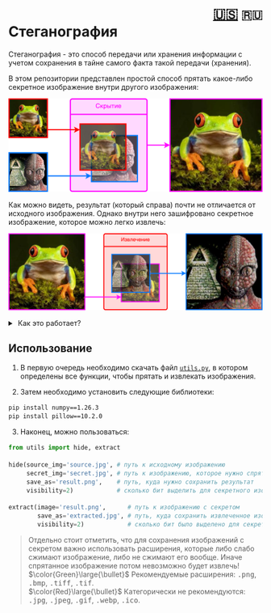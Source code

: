 <h1><div align="right">
<a href="README.md">🇺🇸</a>
<code>🇷🇺</code> 
</div>
Стеганография
</h1>

Стеганография - это способ передачи или хранения информации с учетом сохранения в тайне самого факта такой передачи (хранения).

В этом репозитории представлен простой способ прятать какое-либо секретное изображение внутри другого изображения:

![hiding](assets/RU_hiding.png)

Как можно видеть, результат (который справа) почти не отличается от исходного изображения. Однако внутри него зашифровано секретное изображение, которое можно легко извлечь:

![unhiding](assets/RU_extracting.png)

<details>
<summary>&nbsp;Как это работает?</summary>
<blockquote></blockquote>
<blockquote>
Идея состоит в том, чтобы N старших бит секретного изображения вставить на место N младших бит исходного. Сделать это необходимо для каждого из трех каналов (R, G, B) каждого пикселя. Например, если N = 2:
<blockquote></blockquote>

![how to hide](assets/hiding.png)

Получившийся цвет почти не отличается от цвета исходного изображения, потому что разницу в младших битах сложно определить на глаз. Чтобы затем извлечь секретное изображение обратно, необходимо просто сместить N младших бит на место старших:

![how to exctract](assets/extracting.png)

Очевидно, что секретное изображение стало менее качественным после извлечения, ведь оно осталось без (8 - N) младших бит! Поэтому важно понимать, что чем больше бит выделяется под секретное изображение, тем лучше оно сохранит качество, но при этом будет более заметно в исходном изображении на глаз.
</blockquote>
</details>

## Использование

1. В первую очередь необходимо скачать файл [`utils.py`](utils.py), в котором определены все функции, чтобы прятать и извлекать изображения.

2. Затем необходимо установить следующие библиотеки:
```bash
pip install numpy==1.26.3
pip install pillow==10.2.0
```

3. Наконец, можно пользоваться:
```Python
from utils import hide, extract

hide(source_img='source.jpg', # путь к исходному изображению
     secret_img='secret.jpg', # путь к изображению, которое нужно спрятать
     save_as='result.png',    # путь, куда нужно сохранить результат
     visibility=2)            # сколько бит выделить для секретного изображения

extract(image='result.png',      # путь к изображению с секретом
        save_as='extracted.jpg', # путь, куда сохранить извлеченное изображение
        visibility=2)            # сколько бит было выделено для секретного изображения
```

> Отдельно стоит отметить, что для сохранения изображений с секретом важно использовать расширения, которые либо слабо сжимают изображение, либо не сжимают его вообще. Иначе спрятанное изображение потом невозможно будет извлечь!<br>
$\color{Green}\large{\bullet}$ Рекомендуемые расширения: <kbd>.png</kbd>, <kbd>.bmp</kbd>, <kbd>.tiff</kbd>, <kbd>.tif</kbd>.<br>
$\color{Red}\large{\bullet}$ Категорически не рекомендуются: <kbd>.jpg</kbd>, <kbd>.jpeg</kbd>, <kbd>.gif</kbd>, <kbd>.webp</kbd>, <kbd>.ico</kbd>.